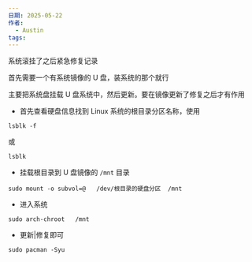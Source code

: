 ```yaml
---
日期: 2025-05-22
作者:
  - Austin
tags:
---
```

系统滚挂了之后紧急修复记录

首先需要一个有系统镜像的 U 盘，装系统的那个就行

主要把系统盘挂载 U 盘系统中，然后更新。要在镜像更新了修复之后才有作用

- 首先查看硬盘信息找到 Linux 系统的根目录分区名称，使用
```
lsblk -f
```
或
```
lsblk 
```

- 挂载根目录到 U 盘镜像的 `/mnt` 目录
```
sudo mount -o subvol=@   /dev/根目录的硬盘分区  /mnt
```

- 进入系统
```
sudo arch-chroot   /mnt
```

- 更新|修复即可
```
sudo pacman -Syu
```